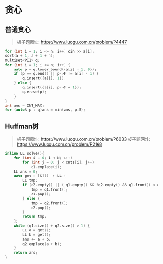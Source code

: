 # 贪心

## 普通贪心

> 板子题网址: https://www.luogu.com.cn/problem/P4447

```cpp
for (int i = 1; i <= n; i++) cin >> a[i];
sort(a + 1, a + 1 + n);
multiset<PII> q;
for (int i = 1; i <= n; i++) {
    auto p = q.lower_bound({a[i] - 1, 0});
    if (p == q.end() || p->F != a[i] - 1) {
        q.insert({a[i], 1});
    } else {
        q.insert({a[i], p->S + 1});
        q.erase(p);
    }
}
int ans = INT_MAX;
for (auto& p : q)ans = min(ans, p.S);
```

## Huffman树

> 板子题网址: https://www.luogu.com.cn/problem/P6033
> 板子题网址: https://www.luogu.com.cn/problem/P2168

```cpp
inline LL solve(){
    for (int i = 0; i < N; i++)
        for (int j = 0; j < cnts[i]; j++)
            q1.emplace(i);
    LL ans = 0;
    auto get = [&]() -> LL {
        LL tmp;
        if (q2.empty() || (!q1.empty() && !q2.empty() && q1.front() < q2.front())) {
            tmp = q1.front();
            q1.pop();
        } else {
            tmp = q2.front();
            q2.pop();
        }
        return tmp;
    };
    while (q1.size() + q2.size() > 1) {
        LL a = get();
        LL b = get();
        ans += a + b;
        q2.emplace(a + b);
    }
    return ans;
}
```
